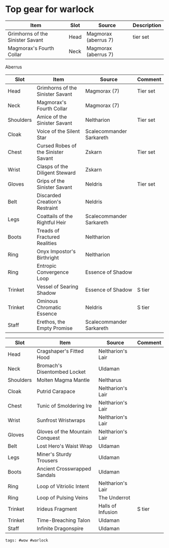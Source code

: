 # Top gear for warlock

| Item                             | Slot | Source               | Description |
| -------------------------------- | ---- | -------------------- | ----------- |
| Grimhorns of the Sinister Savant | Head | Magmorax (aberrus 7) | tier set    |
| Magmorax's Fourth Collar         | Neck | Magmorax (aberrus 7) |             |

Aberrus

| Slot      | Item                                | Source                   | Comment  |
| --------- | ----------------------------------- | ------------------------ | -------- |
| Head      | Grimhorns of the Sinister Savant    | Magmorax (7)             | Tier set |
| Neck      | Magmorax's Fourth Collar            | Magmorax (7)             |          |
| Shoulders | Amice of the Sinister Savant        | Neltharion               | Tier set |
| Cloak     | Voice of the Silent Star            | Scalecommander Sarkareth |          |
| Chest     | Cursed Robes of the Sinister Savant | Zskarn                   | Tier set |
| Wrist     | Clasps of the Diligent Steward      | Zskarn                   |          |
| Gloves    | Grips of the Sinister Savant        | Neldris                  | Tier set |
| Belt      | Discarded Creation's Restraint      | Neldris                  |          |
| Legs      | Coattails of the Rightful Heir      | Scalecommander Sarkareth |          |
| Boots     | Treads of Fractured Realities       | Neltharion               |          |
| Ring      | Onyx Impostor's Birthright          | Neltharion               |          |
| Ring      | Entropic Convergence Loop           | Essence of Shadow        |          |
| Trinket   | Vessel of Searing Shadow            | Essence of Shadow        | S tier   |
| Trinket   | Ominous Chromatic Essence           | Neldris                  | S tier   |
| Staff     | Erethos, the Empty Promise          | Scalecommander Sarkareth |          |

| Slot      | Item                            | Source            | Comment |
| --------- | ------------------------------- | ----------------- | ------- |
| Head      | Cragshaper's Fitted Hood        | Neltharion's Lair |
| Neck      | Bromach's Disentombed Locket    | Uldaman           |
| Shoulders | Molten Magma Mantle             | Neltharus         |
| Cloak     | Putrid Carapace                 | Neltharion's Lair |
| Chest     | Tunic of Smoldering Ire         | Neltharion's Lair |
| Wrist     | Sunfrost Wristwraps             | Neltharion's Lair |
| Gloves    | Gloves of the Mountain Conquest | Neltharion's Lair |
| Belt      | Lost Hero's Waist Wrap          | Uldaman           |
| Legs      | Miner's Sturdy Trousers         | Uldaman           |
| Boots     | Ancient Crosswrapped Sandals    | Uldaman           |
| Ring      | Loop of Vitriolic Intent        | Neltharion's Lair |
| Ring      | Loop of Pulsing Veins           | The Underrot      |
| Trinket   | Irideus Fragment                | Halls of Infusion | S tier  |
| Trinket   | Time-Breaching Talon            | Uldaman           |
| Staff     | Infinite Dragonspire            | Uldaman           |

    tags: #wow #warlock
